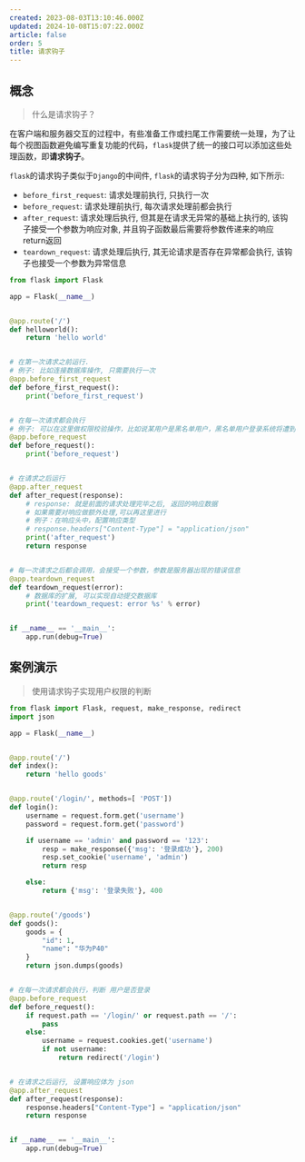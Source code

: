 ```yaml
---
created: 2023-08-03T13:10:46.000Z
updated: 2024-10-08T15:07:22.000Z
article: false
order: 5
title: 请求钩子
---
```

## 概念

> 什么是请求钩子？

在客户端和服务器交互的过程中，有些准备工作或扫尾工作需要统一处理，为了让每个视图函数避免编写重复功能的代码，`flask`提供了统一的接口可以添加这些处理函数，即**请求钩子**。

`flask`的请求钩子类似于`Django`的中间件, `flask`的请求钩子分为四种, 如下所示:

- `before_first_request`: 请求处理前执行, 只执行一次
- `before_request`: 请求处理前执行, 每次请求处理前都会执行
- `after_request`: 请求处理后执行, 但其是在请求无异常的基础上执行的, 该钩子接受一个参数为响应对象, 并且钩子函数最后需要将参数传递来的响应return返回
- `teardown_request`: 请求处理后执行, 其无论请求是否存在异常都会执行, 该钩子也接受一个参数为异常信息

```python
from flask import Flask

app = Flask(__name__)


@app.route('/')
def helloworld():
    return 'hello world'


# 在第一次请求之前运行.
# 例子: 比如连接数据库操作, 只需要执行一次
@app.before_first_request
def before_first_request():
    print('before_first_request')


# 在每一次请求都会执行
# 例子: 可以在这里做权限校验操作，比如说某用户是黑名单用户，黑名单用户登录系统将遭到拒绝访问，可以使用 before_request进行权限校验
@app.before_request
def before_request():
    print('before_request')


# 在请求之后运行
@app.after_request
def after_request(response):
    # response: 就是前面的请求处理完毕之后, 返回的响应数据
    # 如果需要对响应做额外处理,可以再这里进行
    # 例子：在响应头中，配置响应类型
    # response.headers["Content-Type"] = "application/json"
    print('after_request')
    return response


# 每一次请求之后都会调用，会接受一个参数，参数是服务器出现的错误信息
@app.teardown_request
def teardown_request(error):
    # 数据库的扩展, 可以实现自动提交数据库
    print('teardown_request: error %s' % error)


if __name__ == '__main__':
    app.run(debug=True)
```

## 案例演示

> 使用请求钩子实现用户权限的判断

```python
from flask import Flask, request, make_response, redirect
import json

app = Flask(__name__)


@app.route('/')
def index():
    return 'hello goods'


@app.route('/login/', methods=[ 'POST'])
def login():
    username = request.form.get('username')
    password = request.form.get('password')

    if username == 'admin' and password == '123':
        resp = make_response({'msg': '登录成功'}, 200)
        resp.set_cookie('username', 'admin')
        return resp

    else:
        return {'msg': '登录失败'}, 400


@app.route('/goods')
def goods():
    goods = {
        "id": 1,
        "name": "华为P40"
    }
    return json.dumps(goods)


# 在每一次请求都会执行，判断 用户是否登录
@app.before_request
def before_request():
    if request.path == '/login/' or request.path == '/':
        pass
    else:
        username = request.cookies.get('username')
        if not username:
            return redirect('/login')


# 在请求之后运行, 设置响应体为 json
@app.after_request
def after_request(response):
    response.headers["Content-Type"] = "application/json"
    return response


if __name__ == '__main__':
    app.run(debug=True)

```
